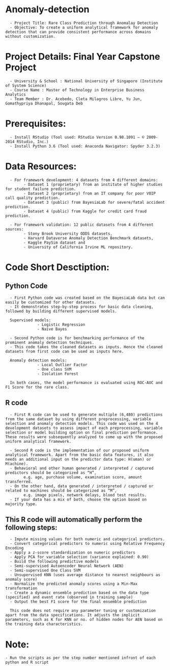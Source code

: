 # Anomaly-detection

      - Project Title: Rare Class Prediction through Anomalay Detection
      - Objective: To create a uniform analytical framework for anomaly detection that can provide consistent performance across domains without customization.
      
 Project Details: Final Year Capstone Project
 ============================================
      - University & School : National University of Singapore (Institute of System Science)
      - Course Name : Master of Technology in Enterprise Business Analytics
      - Team Member : Dr. Acebedo, Cleta Milagros Libre, Yu Jun, Gomathypriya Dhanapal, Sougata Deb 
      
Prerequisites:
==============
      - Install RStudio (Tool used: RStudio Version 0.98.1091 – © 2009-2014 RStudio, Inc.)
      - Install Python 3.6 (Tool used: Anaconda Navigator: Spyder 3.2.3) 

Data Resources:
==============
      - For framework development: 4 datasets from 4 different domains: 
            - Dataset 1 (proprietary) from an institute of higher studies for student failure prediction.  
            - Dataset 2 (proprietary) from an IT company for poor VOIP call quality prediction. 
            - Dataset 3 (public) from BayesiaLab for severe/fatal accident prediction. 
            - Dataset 4 (public) from Kaggle for credit card fraud prediction.

      - For framework validation: 12 public datasets from 4 different sources: 
            - Stony Brook University ODDS datasets, 
            - Harvard Dataverse Anomaly Detection Benchmark datasets, 
            - Kaggle PaySim dataset and 
            - University of California Irvine ML repository.  

Code Short Desctiption:
=======================
  Python Code
  -----------
      - First Python code was created based on the BayesiaLab data but can easily be customized for other datasets. 
      - It demonstrates step-by-step process for basic data cleaning, followed by building different supervised models.
        
      Supervised models:
                  - Logistic Regression
                  - Naïve Bayes

      - Second Python code is for benchmarking performance of the prominent anomaly detection techniques. 
      - This code takes the cleaned datasets as inputs. Hence the cleaned datasets from first code can be used as inputs here.

      Anomaly detection models:
                  - Local Outlier Factor
                  - One class SVM
                  - Isolation Forest
                  
      In both cases, the model performance is evaluated using ROC-AUC and F1 Score for the rare class.

  R code
  ------
      - First R code can be used to generate multiple (6,480) predictions from the same dataset by using different preprocessing, variable selection and anomaly detection models. This code was used on the 4 development datasets to assess impact of each preprocessing, variable selection or model building option on final prediction performance. These results were subsequently analyzed to come up with the proposed uniform analytical framework.
      
      - Second R code is the implementation of our proposed uniform analytical framework. Apart from the basic data features, it also needs an additional input on the predictor data type: H(uman) or M(achine).
      - Behavioral and other human generated / interpreted / captured predictors should be categorized as “H”, 
            e.g. age, purchase volume, examination score, amount transferred.
      - On the other hand, data generated / interpreted / captured or related to machines should be categorized as “M”, 
            e.g. image pixels, network delays, blood test results.
      - If your data has a mix of both, choose the option based on majority type.

This R code will automatically perform the following steps:
----------------------------------------------------------

      - Impute missing values for both numeric and categorical predictors.
      - Convert categorical predictors to numeric using Relative Frequency Encoding
      - Apply a z-score standardization on numeric predictors
      - Apply PCA for variable selection (variance explained: 0.90)
      - Build the following predictive models
      - Semi-supervised Autoencoder Neural Network (AEN)
      - Semi-supervised One Class SVM
      - Unsupervised KNN (uses average distance to nearest neighbours as anomaly score)
      - Normalize the predicted anomaly scores using a Min-Max transformation
      - Create a dynamic ensemble prediction based on the data type (specified) and event rate (observed in training sample)
      - Output the best F1 score for the final ensemble prediction

      This code does not require any parameter tuning or customization apart from the data specifications. It adjusts the implicit parameters, such as K for KNN or no. of hidden nodes for AEN based on the training data characteristics.

    
 # Note:
    - Run the scripts as per the step number mentioned infront of each python and R script
